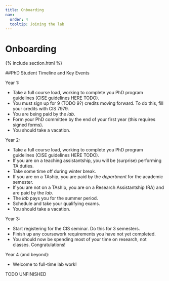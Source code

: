 ```yaml
---
title: Onboarding
nav:
  order: 4
  tooltip: Joining the lab
---
```


# <i class="fas fa-microscope"></i>Onboarding

{% include section.html %}

##PhD Student Timeline and Key Events

Year 1:
- Take a full course load, working to complete you PhD program guidelines (CISE guidelines HERE TODO).
- You must sign up for 9 (TODO 9?) credits moving forward. To do this, fill your credits with CIS 7979.
- You are being paid by the _lab_.
- Form your PhD committee by the end of your first year (this requires signed forms).
- You should take a vacation.

Year 2:
- Take a full course load, working to complete you PhD program guidelines (CISE guidelines HERE TODO).
- If you are on a teaching assistantship, you will be (surprise) performing TA duties.
- Take some time off during winter break.
- If you are on a TAship, you are paid by the _department_ for the academic semester. 
- If you are not on a TAship, you are on a Research Assistantship (RA) and are paid by the _lab_.
- The _lab_ pays you for the summer period.
- Schedule and take your qualifying exams.
- You should take a vacation.

Year 3:
- Start registering for the CIS seminar. Do this for 3 semesters.
- Finish up any coursework requirements you have not yet completed.
- You should now be spending most of your time on research, not classes. Congratulations!

Year 4 (and beyond):
- Welcome to full-time lab work!

TODO UNFINISHED




